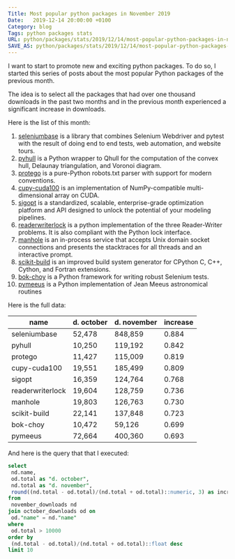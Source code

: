 ```yaml
---
Title: Most popular python packages in November 2019
Date:   2019-12-14 20:00:00 +0100
Category: blog
Tags: python packages stats
URL: python/packages/stats/2019/12/14/most-popular-python-packages-in-november-2019.html
SAVE_AS: python/packages/stats/2019/12/14/most-popular-python-packages-in-november-2019.html
---
```


I want to start to promote new and exciting python packages. To do so, I started this series of posts about the most popular Python packages of the previous month.

The idea is to select all the packages that had over one thousand downloads in the past two months and in the previous month experienced a significant increase in downloads.

Here is the list of this month:

1. [seleniumbase](https://pepy.tech/project/seleniumbase) is a library that combines Selenium Webdriver and pytest with the result of doing end to end tests, web automation, and website tours.
2. [pyhull](https://pepy.tech/project/pyhull) is a Python wrapper to Qhull for the computation of the convex hull, Delaunay triangulation, and Voronoi diagram.
3. [protego](https://pepy.tech/project/protego) is a pure-Python robots.txt parser with support for modern conventions.
4. [cupy-cuda100](https://pepy.tech/project/cupy-cuda100) is an implementation of NumPy-compatible multi-dimensional array on CUDA.
5. [sigopt](https://pepy.tech/project/sigopt) is a standardized, scalable, enterprise-grade optimization platform and API designed to unlock the potential of your modeling pipelines.
6. [readerwriterlock](https://pepy.tech/project/readerwriterlock) is a python implementation of the three Reader-Writer problems. It is also compliant with the Python lock interface.
7. [manhole](https://pepy.tech/project/manhole) is an in-process service that accepts Unix domain socket connections and presents the stacktraces for all threads and an interactive prompt.
8. [scikit-build](https://pepy.tech/project/scikit-build) is an improved build system generator for CPython C, C++, Cython, and Fortran extensions.
9. [bok-choy](https://pepy.tech/project/bok-choy) is a Python framework for writing robust Selenium tests.
10. [pymeeus](https://pepy.tech/project/pymeeus) is a Python implementation of Jean Meeus astronomical routines


Here is the full data:

|name|d. october|d. november|increase|
|----|----------|-----------|--------|
|seleniumbase| 52,478| 848,859|0.884|
|pyhull| 10,250| 119,192|0.842|
|protego| 11,427| 115,009|0.819|
|cupy-cuda100| 19,551| 185,499|0.809|
|sigopt| 16,359| 124,764|0.768|
|readerwriterlock| 19,604| 128,759|0.736|
|manhole| 19,803| 126,763|0.730|
|scikit-build| 22,141| 137,848|0.723|
|bok-choy| 10,472|59,126|0.699|
|pymeeus| 72,664| 400,360|0.693|

And here is the query that that I executed: 
```sql
select
 nd.name,
 od.total as "d. october",
 nd.total as "d. november",
 round((nd.total - od.total)/(nd.total + od.total)::numeric, 3) as increase
from
 november_downloads nd
join october_downloads od on
 od."name" = nd."name"
where
 od.total > 10000
order by
 (nd.total - od.total)/(nd.total + od.total)::float desc
limit 10
```